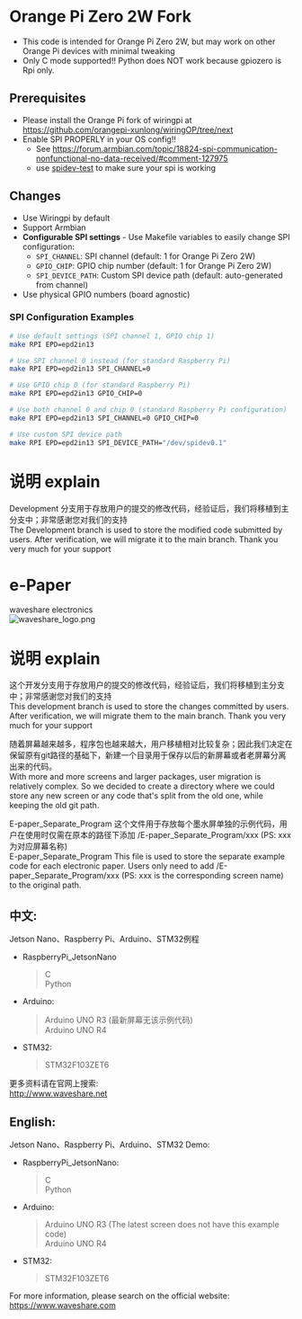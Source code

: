 ﻿# Orange Pi Zero 2W Fork
- This code is intended for Orange Pi Zero 2W, but may work on other Orange Pi devices with minimal tweaking
- Only C mode supported!! Python does NOT work because gpiozero is Rpi only.

## Prerequisites
- Please install the Orange Pi fork of wiringpi at https://github.com/orangepi-xunlong/wiringOP/tree/next
- Enable SPI PROPERLY in your OS config!!
    - See https://forum.armbian.com/topic/18824-spi-communication-nonfunctional-no-data-received/#comment-127975
    - use [spidev-test](https://github.com/rm-hull/spidev-test) to make sure your spi is working

## Changes
- Use Wiringpi by default
- Support Armbian
- **Configurable SPI settings** - Use Makefile variables to easily change SPI configuration:
  - `SPI_CHANNEL`: SPI channel (default: 1 for Orange Pi Zero 2W)
  - `GPIO_CHIP`: GPIO chip number (default: 1 for Orange Pi Zero 2W)
  - `SPI_DEVICE_PATH`: Custom SPI device path (default: auto-generated from channel)
- Use physical GPIO numbers (board agnostic)

### SPI Configuration Examples
```bash
# Use default settings (SPI channel 1, GPIO chip 1)
make RPI EPD=epd2in13

# Use SPI channel 0 instead (for standard Raspberry Pi)
make RPI EPD=epd2in13 SPI_CHANNEL=0

# Use GPIO chip 0 (for standard Raspberry Pi)  
make RPI EPD=epd2in13 GPIO_CHIP=0

# Use both channel 0 and chip 0 (standard Raspberry Pi configuration)
make RPI EPD=epd2in13 SPI_CHANNEL=0 GPIO_CHIP=0

# Use custom SPI device path
make RPI EPD=epd2in13 SPI_DEVICE_PATH="/dev/spidev0.1"
```

# 说明 explain
Development 分支用于存放用户的提交的修改代码，经验证后，我们将移植到主分支中；非常感谢您对我们的支持</br>
The Development branch is used to store the modified code submitted by users. After verification, we will migrate it to the main branch. Thank you very much for your support </br>

# e-Paper  
waveshare electronics</br>
![waveshare_logo.png](waveshare_logo.png)

# 说明 explain
这个开发分支用于存放用户的提交的修改代码，经验证后，我们将移植到主分支中；非常感谢您对我们的支持</br>
This development branch is used to store the changes committed by users. After verification, we will migrate them to the main branch. Thank you very much for your support</br>

随着屏幕越来越多，程序包也越来越大，用户移植相对比较复杂；因此我们决定在保留原有git路径的基础下，新建一个目录用于保存以后的新屏幕或者老屏幕分离出来的代码。</br>
With more and more screens and larger packages, user migration is relatively complex. So we decided to create a directory where we could store any new screen or any code that's split from the old one, while keeping the old git path.</br>

E-paper_Separate_Program 这个文件用于存放每个墨水屏单独的示例代码，用户在使用时仅需在原本的路径下添加 /E-paper_Separate_Program/xxx  (PS: xxx 为对应屏幕名称)</br>
E-paper_Separate_Program This file is used to store the separate example code for each electronic paper. Users only need to add /E-paper_Separate_Program/xxx (PS: xxx is the corresponding screen name) to the original path.</br>

## 中文:  
Jetson Nano、Raspberry Pi、Arduino、STM32例程</br>
* RaspberryPi_JetsonNano  
    > C</br>
    > Python </br>
* Arduino:  
    > Arduino UNO R3 (最新屏幕无该示例代码)</br>
    > Arduino UNO R4</br>
* STM32:  
    > STM32F103ZET6 </br>
    
更多资料请在官网上搜索:  </br>
http://www.waveshare.net</br>


## English:  
Jetson Nano、Raspberry Pi、Arduino、STM32 Demo:  </br>
* RaspberryPi_JetsonNano:  
    > C</br>
    > Python</br>
* Arduino:  
    > Arduino UNO R3 (The latest screen does not have this example code)</br>
    > Arduino UNO R4 </br>
* STM32:  
    > STM32F103ZET6 </br>
    
For more information, please search on the official website:   </br>
https://www.waveshare.com</br>



